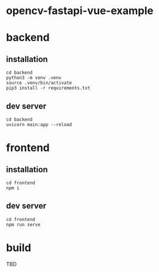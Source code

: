 # opencv-fastapi-vue-example
# backend
## installation
```shell
cd backend
python3 -m venv .venv
source .venv/bin/activate
pip3 install -r requirements.txt
```

## dev server
```shell
cd backend
uvicorn main:app --reload
```

# frontend
## installation
```shell
cd frontend
npm i
```

## dev server
```shell
cd frontend
npm run serve
```

# build
TBD
